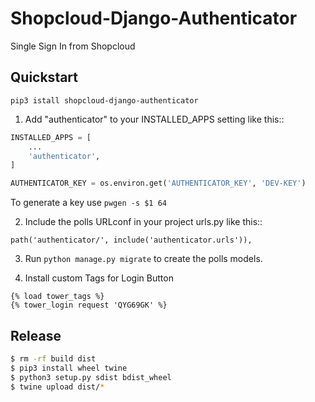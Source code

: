 # Shopcloud-Django-Authenticator

Single Sign In from Shopcloud

## Quickstart

```
pip3 istall shopcloud-django-authenticator
```

1. Add "authenticator" to your INSTALLED_APPS setting like this::

```py
INSTALLED_APPS = [
    ...
    'authenticator',
]
```

```py
AUTHENTICATOR_KEY = os.environ.get('AUTHENTICATOR_KEY', 'DEV-KEY')
```

To generate a key use `pwgen -s $1 64`

2. Include the polls URLconf in your project urls.py like this::

```
path('authenticator/', include('authenticator.urls')),
```

3. Run `python manage.py migrate` to create the polls models.


4. Install custom Tags for Login Button

```
{% load tower_tags %}
{% tower_login request 'QYG69GK' %}
```

## Release

```sh
$ rm -rf build dist
$ pip3 install wheel twine
$ python3 setup.py sdist bdist_wheel
$ twine upload dist/*
```
